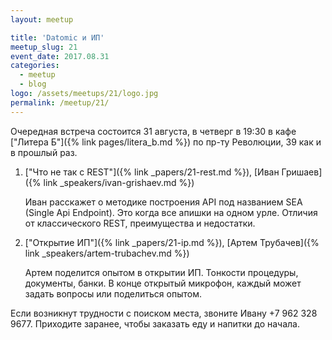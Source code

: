 ```yaml
---
layout: meetup

title: 'Datomic и ИП'
meetup_slug: 21
event_date: 2017.08.31
categories:
  - meetup
  - blog
logo: /assets/meetups/21/logo.jpg
permalink: /meetup/21/
---
```


Очередная встреча состоится 31 августа, в четверг в 19:30 в
кафе ["Литера Б"]({% link pages/litera_b.md %}) по пр-ту
Революции, 39 как и в прошлый раз.

1. ["Что не так с REST"]({% link _papers/21-rest.md %}), [Иван Гришаев]({% link _speakers/ivan-grishaev.md %})

   Иван расскажет о методике построения API под названием SEA (Single Api Endpoint). Это когда все апишки на одном урле. Отличия от классического REST, преимущества и недостатки.

2. ["Открытие ИП"]({% link _papers/21-ip.md %}), [Артем Трубачев]({% link _speakers/artem-trubachev.md %})

   Артем поделится опытом в открытии ИП. Тонкости процедуры, документы, банки. В
   конце открытый микрофон, каждый может задать вопросы или поделиться опытом.

Если возникнут трудности с поиском места, звоните Ивану +7 962
328 9677. Приходите заранее, чтобы заказать еду и напитки до начала.
